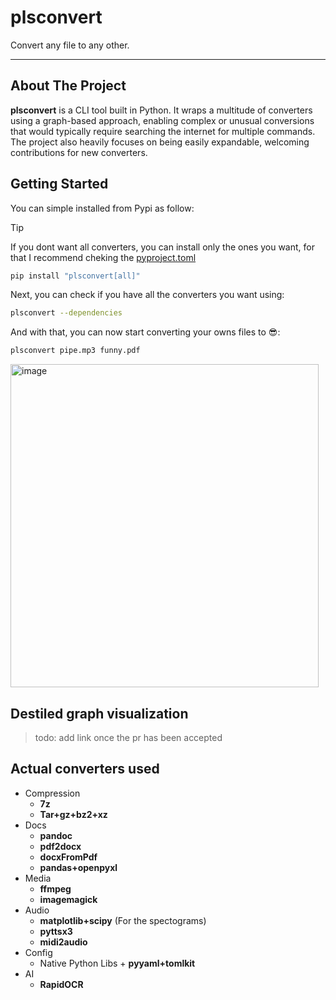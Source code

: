 # plsconvert
Convert any file to any other.
* * *
## About The Project
**plsconvert** is a CLI tool built in Python. It wraps a multitude of converters using a graph-based approach, enabling complex or unusual conversions that would typically require searching the internet for multiple commands. 
The project also heavily focuses on being easily expandable, welcoming contributions for new converters.

## Getting Started

You can simple installed from Pypi as follow:
>[!TIP]
>If you dont want all converters, you can install only the ones you want, for that I recommend cheking the [pyproject.toml](pyproject.toml)

```sh
pip install "plsconvert[all]"
```

Next, you can check if you have all the converters you want using:
```sh
plsconvert --dependencies 
```

And with that, you can now start converting your owns files to 😎:
```sh
plsconvert pipe.mp3 funny.pdf
```
<img width="493" height="517" alt="image" src="https://github.com/user-attachments/assets/d25a7d55-2a69-4571-b1f2-b36280bb4f1f" />

## Destiled graph visualization
> todo: add link once the pr has been accepted 

## Actual converters used

* Compression
  * **7z**
  * **Tar+gz+bz2+xz**
* Docs
  * **pandoc**
  * **pdf2docx**
  * **docxFromPdf**
  * **pandas+openpyxl**
* Media
  * **ffmpeg**
  * **imagemagick**
* Audio
  * **matplotlib+scipy** (For the spectograms)
  * **pyttsx3**
  * **midi2audio**
* Config
  * Native Python Libs + **pyyaml+tomlkit**
* AI
  * **RapidOCR**
